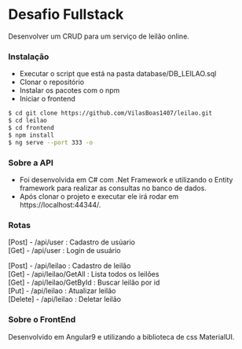 # Desafio Fullstack
 Desenvolver um CRUD para um serviço de leilão online.


### Instalação
 - Executar o script que está na pasta database/DB_LEILAO.sql
 - Clonar o repositório
 - Instalar os pacotes com o npm 
 - Iniciar o frontend
```sh
$ cd git clone https://github.com/VilasBoas1407/leilao.git
$ cd leilao
$ cd frontend 
$ npm install 
$ ng serve --port 333 -o
```

### Sobre a API
 - Foi desenvolvida em C# com .Net Framework e utilizando o Entity framework para realizar as consultas no banco de dados.
 - Após clonar o projeto e executar ele irá rodar em https://localhost:44344/.
 
### Rotas
 [Post] - /api/user  : Cadastro de usúario <br>
 [Get] - /api/user : Login de usuário  <br>
 
[Post] - /api/leilao : Cadastro de leilão  <br>
[Get] - /api/leilao/GetAll : Lista todos os leilões  <br>
[Get] - /api/leilao/GetById : Buscar leilão por id  <br>
[Put] - /api/leilao : Atualizar leilão  <br>
[Delete] - /api/leilao : Deletar leilão  <br>

### Sobre o FrontEnd
Desenvolvido em Angular9 e utilizando a biblioteca de css MaterialUI.
